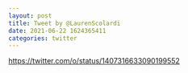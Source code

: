 ```yaml
--- 
layout: post 
title: Tweet by @LaurenScolardi 
date: 2021-06-22 1624365411 
categories: twitter 
--- 
```

https://twitter.com/o/status/1407316633090199552